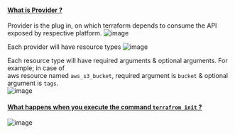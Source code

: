 #### <ins>What is Provider ?</ins>
Provider is the plug in, on which terraform depends to consume the API exposed by respective platform.
![image](https://github.com/user-attachments/assets/57658f59-50ae-4d0e-b88f-efa88f715437)

Each provider will have resource types
![image](https://github.com/user-attachments/assets/90648c84-42dc-46ca-8834-be8c5a5907bd)

Each resource type will have required arguments & optional arguments. For example; in case of</br>
aws resource named `aws_s3_bucket`, required argument is `bucket` & optional argument is `tags`.</br>
![image](https://github.com/user-attachments/assets/aba5d382-61ce-4968-8735-8f64e1009128)


#### <ins>What happens when you execute the command `terrafrom init` ?</ins>
![image](https://github.com/user-attachments/assets/58f80dad-6c1f-475a-b777-15d99af76085)
